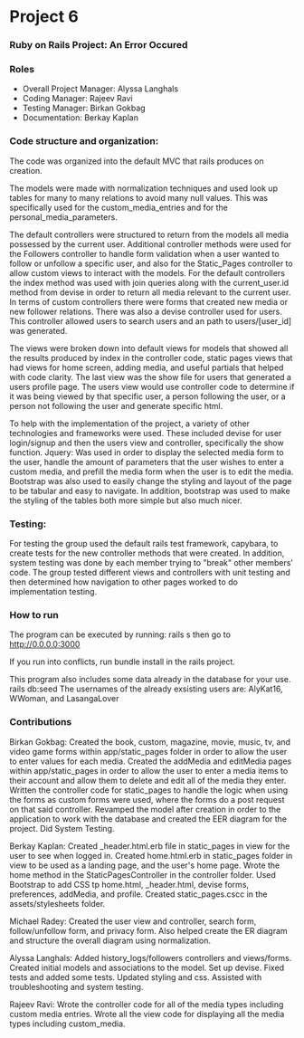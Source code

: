 # Project 6
### Ruby on Rails Project: An Error Occured

### Roles
* Overall Project Manager: Alyssa Langhals
* Coding Manager: Rajeev Ravi
* Testing Manager: Birkan Gokbag
* Documentation: Berkay Kaplan


### Code structure and organization:
The code was organized into the default MVC that rails produces on creation.

The models were made with normalization techniques and used look up tables for many to many relations to avoid many null values. This was specifically used for the custom_media_entries and for the personal_media_parameters.

The default controllers were structured to return from the models all media possessed by the current user.  Additional controller methods were used for the Followers controller to handle form validation when a user wanted to follow or unfollow a specific user, and also for the Static_Pages controller to allow custom views to interact with the models.  For the default controllers the index method was used with join queries along with the current_user.id method from devise in order to return all media relevant to the current user.  In terms of custom controllers there were forms that created new media or new follower relations.  There was also a devise controller used for users.  This controller allowed users to search users and an path to users/[user_id] was generated.

The views were broken down into default views for models that showed all the results produced by index in the controller code, static pages views that had views for home screen, adding media, and useful partials that helped with code clarity.  The last view was the show file for users that generated a users profile page.  The users view would use controller code to determine if it was being viewed by that specific user, a person following the user, or a person not following the user and generate specific html.

To help with the implementation of the project, a variety of other technologies and frameworks were used.  These included devise for user login/signup and then the users view and controller, specifically the show function.  Jquery: Was used in order to display the selected media form to the user, handle the amount of parameters that the user wishes to enter a custom media, and prefill the media form when the user is to edit the media. Bootstrap was also used to easily change the styling and layout of the page to be tabular and easy to navigate. In addition, bootstrap was used to make the styling of the tables both more simple but also much nicer.

### Testing:
For testing the group used the default rails test framework, capybara, to create tests for the new controller methods that were created.  In addition, system testing was done by each member trying to "break" other members' code.  The group tested different views and controllers with unit testing and then determined how navigation to other pages worked to do implementation testing.


### How to run
The program can be executed by running:
rails s
then go to http://0.0.0.0:3000

If you run into conflicts, run bundle install in the rails project.

This program also includes some data already in the database for your use.
rails db:seed
The usernames of the already exsisting users are: AlyKat16, WWoman, and LasangaLover


### Contributions

Birkan Gokbag: Created the book, custom, magazine, movie, music, tv, and video game forms within app/static_pages folder in order to allow the user to enter values for each media. Created the addMedia and editMedia pages within app/static_pages in order to allow the user to enter a media items to their account and allow them to delete and edit all of the media they enter. Written the controller code for static_pages to handle the logic when using the forms as custom forms were used, where the forms do a post request on that said controller. Revamped the model after creation in order to the application to work with the database and created the EER diagram for the project. Did System Testing.

Berkay Kaplan: Created _header.html.erb file in static_pages in view for the user to see when logged in. Created home.html.erb in static_pages folder in view to be used as a landing page, and the user's home page. Wrote the home method in the StaticPagesController in the controller folder. Used Bootstrap to add CSS tp home.html, _header.html, devise forms, preferences, addMedia, and profile. Created static_pages.cscc in the assets/stylesheets folder.


Michael Radey: Created the user view and controller, search form, follow/unfollow form, and privacy form.  Also helped create the ER diagram and structure the overall diagram using normalization.

Alyssa Langhals: Added history_logs/followers controllers and views/forms. Created initial models and associations to the model. Set up devise.  Fixed tests and added some tests.  Updated styling and css.  Assisted with troubleshooting and system testing.

Rajeev Ravi: Wrote the controller code for all of the media types including custom media entries. Wrote all the view code for displaying all the media types including custom_media.

